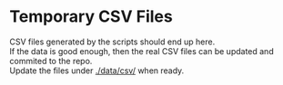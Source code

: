 # Temporary CSV Files

CSV files generated by the scripts should end up here.  
If the data is good enough, then the real CSV files can be updated and commited to the repo.  
Update the files under [./data/csv/](../csv) when ready.
